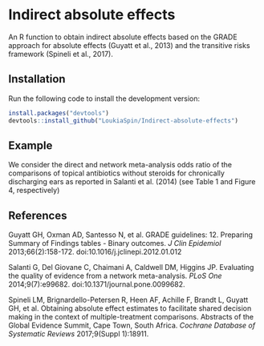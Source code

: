 # Indirect absolute effects 
An R function to obtain indirect absolute effects based on the GRADE approach for absolute effects (Guyatt et al., 2013) and the transitive risks framework (Spineli et al., 2017).

## Installation
Run the following code to install the development version:

``` r
install.packages("devtools")
devtools::install_github("LoukiaSpin/Indirect-absolute-effects")
```

## Example
We consider the direct and network meta-analysis odds ratio of the comparisons of topical antibiotics without steroids for chronically discharging ears as reported in Salanti et al. (2014) (see Table 1 and Figure 4, respectively)

## References
Guyatt GH, Oxman AD, Santesso N, et al. GRADE guidelines: 12. Preparing Summary of Findings tables - Binary outcomes. *J Clin Epidemiol* 2013;66(2):158-172. doi:10.1016/j.jclinepi.2012.01.012

Salanti G, Del Giovane C, Chaimani A, Caldwell DM, Higgins JP. Evaluating the quality of evidence from a network meta-analysis. *PLoS One* 2014;9(7):e99682. 
doi:10.1371/journal.pone.0099682.

Spineli LM, Brignardello-Petersen R, Heen AF, Achille F, Brandt L, Guyatt GH, et al. Obtaining absolute effect estimates to facilitate shared decision making in the context of multiple-treatment comparisons. Abstracts of the Global Evidence Summit, Cape Town, South Africa. *Cochrane Database of Systematic Reviews* 2017;9(Suppl 1):18911.
